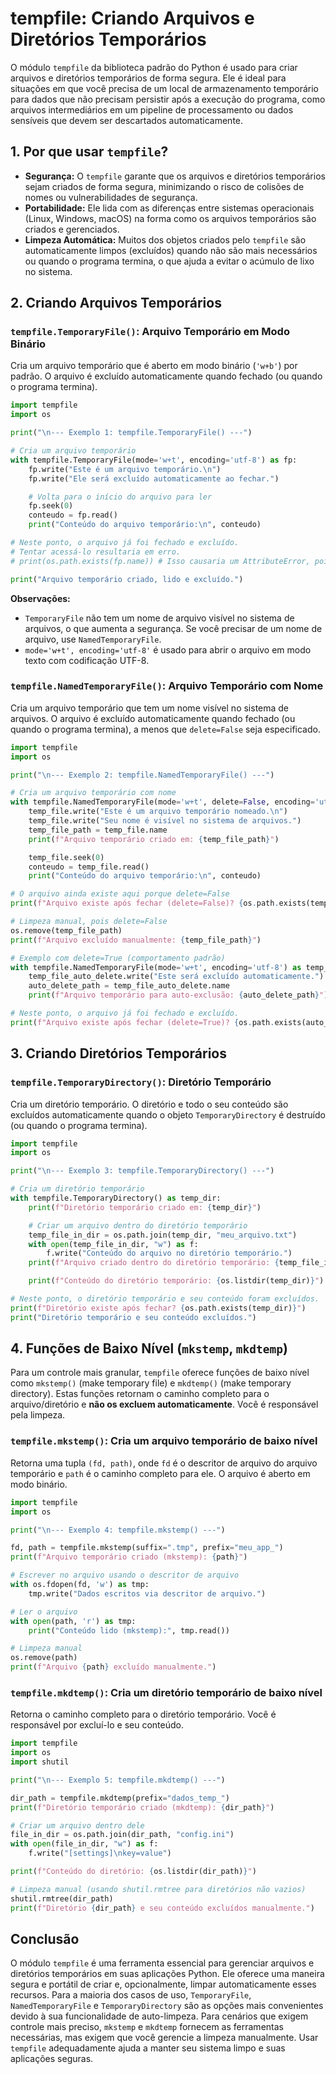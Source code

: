 # tempfile: Criando Arquivos e Diretórios Temporários

O módulo `tempfile` da biblioteca padrão do Python é usado para criar arquivos e diretórios temporários de forma segura. Ele é ideal para situações em que você precisa de um local de armazenamento temporário para dados que não precisam persistir após a execução do programa, como arquivos intermediários em um pipeline de processamento ou dados sensíveis que devem ser descartados automaticamente.

## 1. Por que usar `tempfile`?

*   **Segurança:** O `tempfile` garante que os arquivos e diretórios temporários sejam criados de forma segura, minimizando o risco de colisões de nomes ou vulnerabilidades de segurança.
*   **Portabilidade:** Ele lida com as diferenças entre sistemas operacionais (Linux, Windows, macOS) na forma como os arquivos temporários são criados e gerenciados.
*   **Limpeza Automática:** Muitos dos objetos criados pelo `tempfile` são automaticamente limpos (excluídos) quando não são mais necessários ou quando o programa termina, o que ajuda a evitar o acúmulo de lixo no sistema.

## 2. Criando Arquivos Temporários

### `tempfile.TemporaryFile()`: Arquivo Temporário em Modo Binário

Cria um arquivo temporário que é aberto em modo binário (`'w+b'`) por padrão. O arquivo é excluído automaticamente quando fechado (ou quando o programa termina).

```python
import tempfile
import os

print("\n--- Exemplo 1: tempfile.TemporaryFile() ---")

# Cria um arquivo temporário
with tempfile.TemporaryFile(mode='w+t', encoding='utf-8') as fp:
    fp.write("Este é um arquivo temporário.\n")
    fp.write("Ele será excluído automaticamente ao fechar.")

    # Volta para o início do arquivo para ler
    fp.seek(0)
    conteudo = fp.read()
    print("Conteúdo do arquivo temporário:\n", conteudo)

# Neste ponto, o arquivo já foi fechado e excluído.
# Tentar acessá-lo resultaria em erro.
# print(os.path.exists(fp.name)) # Isso causaria um AttributeError, pois fp.name não existe para TemporaryFile

print("Arquivo temporário criado, lido e excluído.")
```

**Observações:**

*   `TemporaryFile` não tem um nome de arquivo visível no sistema de arquivos, o que aumenta a segurança. Se você precisar de um nome de arquivo, use `NamedTemporaryFile`.
*   `mode='w+t', encoding='utf-8'` é usado para abrir o arquivo em modo texto com codificação UTF-8.

### `tempfile.NamedTemporaryFile()`: Arquivo Temporário com Nome

Cria um arquivo temporário que tem um nome visível no sistema de arquivos. O arquivo é excluído automaticamente quando fechado (ou quando o programa termina), a menos que `delete=False` seja especificado.

```python
import tempfile
import os

print("\n--- Exemplo 2: tempfile.NamedTemporaryFile() ---")

# Cria um arquivo temporário com nome
with tempfile.NamedTemporaryFile(mode='w+t', delete=False, encoding='utf-8') as temp_file:
    temp_file.write("Este é um arquivo temporário nomeado.\n")
    temp_file.write("Seu nome é visível no sistema de arquivos.")
    temp_file_path = temp_file.name
    print(f"Arquivo temporário criado em: {temp_file_path}")

    temp_file.seek(0)
    conteudo = temp_file.read()
    print("Conteúdo do arquivo temporário:\n", conteudo)

# O arquivo ainda existe aqui porque delete=False
print(f"Arquivo existe após fechar (delete=False)? {os.path.exists(temp_file_path)}")

# Limpeza manual, pois delete=False
os.remove(temp_file_path)
print(f"Arquivo excluído manualmente: {temp_file_path}")

# Exemplo com delete=True (comportamento padrão)
with tempfile.NamedTemporaryFile(mode='w+t', encoding='utf-8') as temp_file_auto_delete:
    temp_file_auto_delete.write("Este será excluído automaticamente.")
    auto_delete_path = temp_file_auto_delete.name
    print(f"Arquivo temporário para auto-exclusão: {auto_delete_path}")

# Neste ponto, o arquivo já foi fechado e excluído.
print(f"Arquivo existe após fechar (delete=True)? {os.path.exists(auto_delete_path)}")
```

## 3. Criando Diretórios Temporários

### `tempfile.TemporaryDirectory()`: Diretório Temporário

Cria um diretório temporário. O diretório e todo o seu conteúdo são excluídos automaticamente quando o objeto `TemporaryDirectory` é destruído (ou quando o programa termina).

```python
import tempfile
import os

print("\n--- Exemplo 3: tempfile.TemporaryDirectory() ---")

# Cria um diretório temporário
with tempfile.TemporaryDirectory() as temp_dir:
    print(f"Diretório temporário criado em: {temp_dir}")

    # Criar um arquivo dentro do diretório temporário
    temp_file_in_dir = os.path.join(temp_dir, "meu_arquivo.txt")
    with open(temp_file_in_dir, "w") as f:
        f.write("Conteúdo do arquivo no diretório temporário.")
    print(f"Arquivo criado dentro do diretório temporário: {temp_file_in_dir}")

    print(f"Conteúdo do diretório temporário: {os.listdir(temp_dir)}")

# Neste ponto, o diretório temporário e seu conteúdo foram excluídos.
print(f"Diretório existe após fechar? {os.path.exists(temp_dir)}")
print("Diretório temporário e seu conteúdo excluídos.")
```

## 4. Funções de Baixo Nível (`mkstemp`, `mkdtemp`)

Para um controle mais granular, `tempfile` oferece funções de baixo nível como `mkstemp()` (make temporary file) e `mkdtemp()` (make temporary directory). Estas funções retornam o caminho completo para o arquivo/diretório e **não os excluem automaticamente**. Você é responsável pela limpeza.

### `tempfile.mkstemp()`: Cria um arquivo temporário de baixo nível

Retorna uma tupla `(fd, path)`, onde `fd` é o descritor de arquivo do arquivo temporário e `path` é o caminho completo para ele. O arquivo é aberto em modo binário.

```python
import tempfile
import os

print("\n--- Exemplo 4: tempfile.mkstemp() ---")

fd, path = tempfile.mkstemp(suffix=".tmp", prefix="meu_app_")
print(f"Arquivo temporário criado (mkstemp): {path}")

# Escrever no arquivo usando o descritor de arquivo
with os.fdopen(fd, 'w') as tmp:
    tmp.write("Dados escritos via descritor de arquivo.")

# Ler o arquivo
with open(path, 'r') as tmp:
    print("Conteúdo lido (mkstemp):", tmp.read())

# Limpeza manual
os.remove(path)
print(f"Arquivo {path} excluído manualmente.")
```

### `tempfile.mkdtemp()`: Cria um diretório temporário de baixo nível

Retorna o caminho completo para o diretório temporário. Você é responsável por excluí-lo e seu conteúdo.

```python
import tempfile
import os
import shutil

print("\n--- Exemplo 5: tempfile.mkdtemp() ---")

dir_path = tempfile.mkdtemp(prefix="dados_temp_")
print(f"Diretório temporário criado (mkdtemp): {dir_path}")

# Criar um arquivo dentro dele
file_in_dir = os.path.join(dir_path, "config.ini")
with open(file_in_dir, "w") as f:
    f.write("[settings]\nkey=value")

print(f"Conteúdo do diretório: {os.listdir(dir_path)}")

# Limpeza manual (usando shutil.rmtree para diretórios não vazios)
shutil.rmtree(dir_path)
print(f"Diretório {dir_path} e seu conteúdo excluídos manualmente.")
```

## Conclusão

O módulo `tempfile` é uma ferramenta essencial para gerenciar arquivos e diretórios temporários em suas aplicações Python. Ele oferece uma maneira segura e portátil de criar e, opcionalmente, limpar automaticamente esses recursos. Para a maioria dos casos de uso, `TemporaryFile`, `NamedTemporaryFile` e `TemporaryDirectory` são as opções mais convenientes devido à sua funcionalidade de auto-limpeza. Para cenários que exigem controle mais preciso, `mkstemp` e `mkdtemp` fornecem as ferramentas necessárias, mas exigem que você gerencie a limpeza manualmente. Usar `tempfile` adequadamente ajuda a manter seu sistema limpo e suas aplicações seguras.

